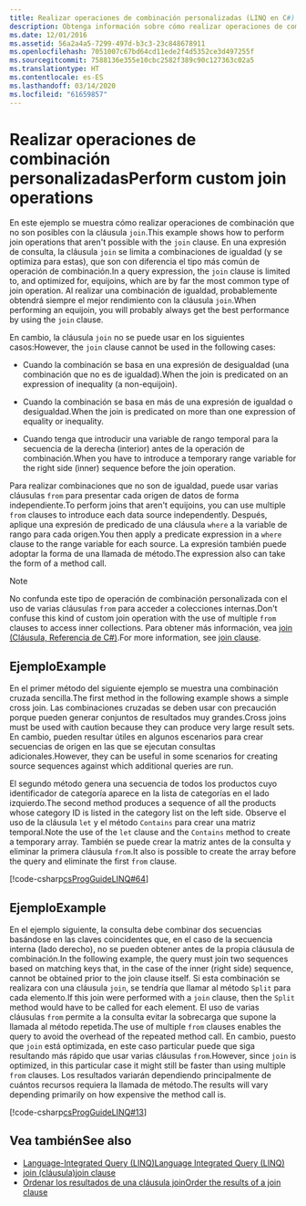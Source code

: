 ```yaml
---
title: Realizar operaciones de combinación personalizadas (LINQ en C#)
description: Obtenga información sobre cómo realizar operaciones de combinación de LINQ personalizadas en C#.
ms.date: 12/01/2016
ms.assetid: 56a2a4a5-7299-497d-b3c3-23c848678911
ms.openlocfilehash: 7051007c67bd64cd11ede2f4d5352ce3d497255f
ms.sourcegitcommit: 7588136e355e10cbc2582f389c90c127363c02a5
ms.translationtype: HT
ms.contentlocale: es-ES
ms.lasthandoff: 03/14/2020
ms.locfileid: "61659857"
---
```

# <a name="perform-custom-join-operations"></a><span data-ttu-id="86c38-103">Realizar operaciones de combinación personalizadas</span><span class="sxs-lookup"><span data-stu-id="86c38-103">Perform custom join operations</span></span>

<span data-ttu-id="86c38-104">En este ejemplo se muestra cómo realizar operaciones de combinación que no son posibles con la cláusula `join`.</span><span class="sxs-lookup"><span data-stu-id="86c38-104">This example shows how to perform join operations that aren't possible with the `join` clause.</span></span> <span data-ttu-id="86c38-105">En una expresión de consulta, la cláusula `join` se limita a combinaciones de igualdad (y se optimiza para estas), que son con diferencia el tipo más común de operación de combinación.</span><span class="sxs-lookup"><span data-stu-id="86c38-105">In a query expression, the `join` clause is limited to, and optimized for, equijoins, which are by far the most common type of join operation.</span></span> <span data-ttu-id="86c38-106">Al realizar una combinación de igualdad, probablemente obtendrá siempre el mejor rendimiento con la cláusula `join`.</span><span class="sxs-lookup"><span data-stu-id="86c38-106">When performing an equijoin, you will probably always get the best performance by using the `join` clause.</span></span>

<span data-ttu-id="86c38-107">En cambio, la cláusula `join` no se puede usar en los siguientes casos:</span><span class="sxs-lookup"><span data-stu-id="86c38-107">However, the `join` clause cannot be used in the following cases:</span></span>

- <span data-ttu-id="86c38-108">Cuando la combinación se basa en una expresión de desigualdad (una combinación que no es de igualdad).</span><span class="sxs-lookup"><span data-stu-id="86c38-108">When the join is predicated on an expression of inequality (a non-equijoin).</span></span>

- <span data-ttu-id="86c38-109">Cuando la combinación se basa en más de una expresión de igualdad o desigualdad.</span><span class="sxs-lookup"><span data-stu-id="86c38-109">When the join is predicated on more than one expression of equality or inequality.</span></span>

- <span data-ttu-id="86c38-110">Cuando tenga que introducir una variable de rango temporal para la secuencia de la derecha (interior) antes de la operación de combinación.</span><span class="sxs-lookup"><span data-stu-id="86c38-110">When you have to introduce a temporary range variable for the right side (inner) sequence before the join operation.</span></span>

 <span data-ttu-id="86c38-111">Para realizar combinaciones que no son de igualdad, puede usar varias cláusulas `from` para presentar cada origen de datos de forma independiente.</span><span class="sxs-lookup"><span data-stu-id="86c38-111">To perform joins that aren't equijoins, you can use multiple `from` clauses to introduce each data source independently.</span></span> <span data-ttu-id="86c38-112">Después, aplique una expresión de predicado de una cláusula `where` a la variable de rango para cada origen.</span><span class="sxs-lookup"><span data-stu-id="86c38-112">You then apply a predicate expression in a `where` clause to the range variable for each source.</span></span> <span data-ttu-id="86c38-113">La expresión también puede adoptar la forma de una llamada de método.</span><span class="sxs-lookup"><span data-stu-id="86c38-113">The expression also can take the form of a method call.</span></span>

> [!NOTE]
> <span data-ttu-id="86c38-114">No confunda este tipo de operación de combinación personalizada con el uso de varias cláusulas `from` para acceder a colecciones internas.</span><span class="sxs-lookup"><span data-stu-id="86c38-114">Don't confuse this kind of custom join operation with the use of multiple `from` clauses to access inner collections.</span></span> <span data-ttu-id="86c38-115">Para obtener más información, vea [join (Cláusula, Referencia de C#)](../language-reference/keywords/join-clause.md).</span><span class="sxs-lookup"><span data-stu-id="86c38-115">For more information, see [join clause](../language-reference/keywords/join-clause.md).</span></span>

## <a name="example"></a><span data-ttu-id="86c38-116">Ejemplo</span><span class="sxs-lookup"><span data-stu-id="86c38-116">Example</span></span>

<span data-ttu-id="86c38-117">En el primer método del siguiente ejemplo se muestra una combinación cruzada sencilla.</span><span class="sxs-lookup"><span data-stu-id="86c38-117">The first method in the following example shows a simple cross join.</span></span> <span data-ttu-id="86c38-118">Las combinaciones cruzadas se deben usar con precaución porque pueden generar conjuntos de resultados muy grandes.</span><span class="sxs-lookup"><span data-stu-id="86c38-118">Cross joins must be used with caution because they can produce very large result sets.</span></span> <span data-ttu-id="86c38-119">En cambio, pueden resultar útiles en algunos escenarios para crear secuencias de origen en las que se ejecutan consultas adicionales.</span><span class="sxs-lookup"><span data-stu-id="86c38-119">However, they can be useful in some scenarios for creating source sequences against which additional queries are run.</span></span>

<span data-ttu-id="86c38-120">El segundo método genera una secuencia de todos los productos cuyo identificador de categoría aparece en la lista de categorías en el lado izquierdo.</span><span class="sxs-lookup"><span data-stu-id="86c38-120">The second method produces a sequence of all the products whose category ID is listed in the category list on the left side.</span></span> <span data-ttu-id="86c38-121">Observe el uso de la cláusula `let` y el método `Contains` para crear una matriz temporal.</span><span class="sxs-lookup"><span data-stu-id="86c38-121">Note the use of the `let` clause and the `Contains` method to create a temporary array.</span></span> <span data-ttu-id="86c38-122">También se puede crear la matriz antes de la consulta y eliminar la primera cláusula `from`.</span><span class="sxs-lookup"><span data-stu-id="86c38-122">It also is possible to create the array before the query and eliminate the first `from` clause.</span></span>

[!code-csharp[csProgGuideLINQ#64](~/samples/snippets/csharp/concepts/linq/how-to-perform-custom-join-operations_1.cs)]

## <a name="example"></a><span data-ttu-id="86c38-123">Ejemplo</span><span class="sxs-lookup"><span data-stu-id="86c38-123">Example</span></span>

<span data-ttu-id="86c38-124">En el ejemplo siguiente, la consulta debe combinar dos secuencias basándose en las claves coincidentes que, en el caso de la secuencia interna (lado derecho), no se pueden obtener antes de la propia cláusula de combinación.</span><span class="sxs-lookup"><span data-stu-id="86c38-124">In the following example, the query must join two sequences based on matching keys that, in the case of the inner (right side) sequence, cannot be obtained prior to the join clause itself.</span></span> <span data-ttu-id="86c38-125">Si esta combinación se realizara con una cláusula `join`, se tendría que llamar al método `Split` para cada elemento.</span><span class="sxs-lookup"><span data-stu-id="86c38-125">If this join were performed with a `join` clause, then the `Split` method would have to be called for each element.</span></span> <span data-ttu-id="86c38-126">El uso de varias cláusulas `from` permite a la consulta evitar la sobrecarga que supone la llamada al método repetida.</span><span class="sxs-lookup"><span data-stu-id="86c38-126">The use of multiple `from` clauses enables the query to avoid the overhead of the repeated method call.</span></span> <span data-ttu-id="86c38-127">En cambio, puesto que `join` está optimizada, en este caso particular puede que siga resultando más rápido que usar varias cláusulas `from`.</span><span class="sxs-lookup"><span data-stu-id="86c38-127">However, since `join` is optimized, in this particular case it might still be faster than using multiple `from` clauses.</span></span> <span data-ttu-id="86c38-128">Los resultados variarán dependiendo principalmente de cuántos recursos requiera la llamada de método.</span><span class="sxs-lookup"><span data-stu-id="86c38-128">The results will vary depending primarily on how expensive the method call is.</span></span>

[!code-csharp[csProgGuideLINQ#13](~/samples/snippets/csharp/concepts/linq/how-to-perform-custom-join-operations_2.cs)]

## <a name="see-also"></a><span data-ttu-id="86c38-129">Vea también</span><span class="sxs-lookup"><span data-stu-id="86c38-129">See also</span></span>

- [<span data-ttu-id="86c38-130">Language-Integrated Query (LINQ)</span><span class="sxs-lookup"><span data-stu-id="86c38-130">Language Integrated Query (LINQ)</span></span>](index.md)
- [<span data-ttu-id="86c38-131">join (cláusula)</span><span class="sxs-lookup"><span data-stu-id="86c38-131">join clause</span></span>](../language-reference/keywords/join-clause.md)
- [<span data-ttu-id="86c38-132">Ordenar los resultados de una cláusula join</span><span class="sxs-lookup"><span data-stu-id="86c38-132">Order the results of a join clause</span></span>](order-the-results-of-a-join-clause.md)
